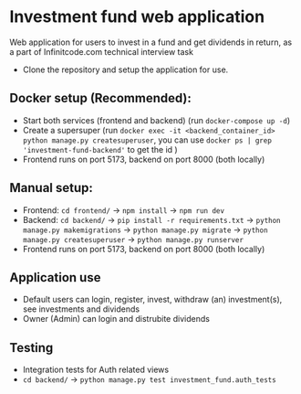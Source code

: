 # Investment fund web application

Web application for users to invest in a fund and get dividends in return, as a part of Infinitcode.com technical interview task

- Clone the repository and setup the application for use.

## Docker setup (Recommended):

- Start both services (frontend and backend) (run `docker-compose up -d`)
- Create a supersuper (run `docker exec -it <backend_container_id> python manage.py createsuperuser`, you can use `docker ps | grep 'investment-fund-backend'` to get the id )
- Frontend runs on port 5173, backend on port 8000 (both locally)

## Manual setup:

- Frontend: `cd frontend/` -> `npm install` -> `npm run dev`
- Backend: `cd backend/` -> `pip install -r requirements.txt` -> `python manage.py makemigrations` -> `python manage.py migrate` -> `python manage.py createsuperuser` -> `python manage.py runserver`
- Frontend runs on port 5173, backend on port 8000 (both locally)

## Application use

- Default users can login, register, invest, withdraw (an) investment(s), see investments and dividends
- Owner (Admin) can login and distrubite dividends

## Testing

- Integration tests for Auth related views
- `cd backend/` -> `python manage.py test investment_fund.auth_tests`
